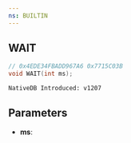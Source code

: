 ```yaml
---
ns: BUILTIN
---
```

## WAIT

```c
// 0x4EDE34FBADD967A6 0x7715C03B
void WAIT(int ms);
```

```
NativeDB Introduced: v1207
```

## Parameters
* **ms**:
